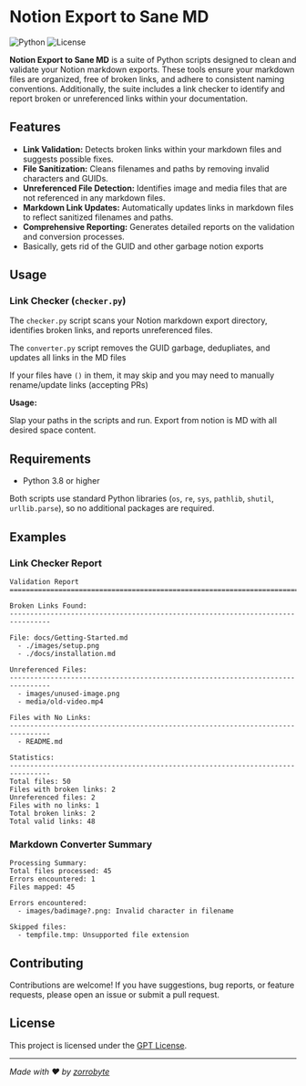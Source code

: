 # Notion Export to Sane MD

![Python](https://img.shields.io/badge/Python-3.8%2B-blue.svg)
![License](https://img.shields.io/badge/License-GPT-blue.svg)

**Notion Export to Sane MD** is a suite of Python scripts designed to clean and validate your Notion markdown exports. These tools ensure your markdown files are organized, free of broken links, and adhere to consistent naming conventions. Additionally, the suite includes a link checker to identify and report broken or unreferenced links within your documentation.

## Features

- **Link Validation:** Detects broken links within your markdown files and suggests possible fixes.
- **File Sanitization:** Cleans filenames and paths by removing invalid characters and GUIDs.
- **Unreferenced File Detection:** Identifies image and media files that are not referenced in any markdown files.
- **Markdown Link Updates:** Automatically updates links in markdown files to reflect sanitized filenames and paths.
- **Comprehensive Reporting:** Generates detailed reports on the validation and conversion processes.
- Basically, gets rid of the GUID and other garbage notion exports

## Usage

### Link Checker (`checker.py`)

The `checker.py` script scans your Notion markdown export directory, identifies broken links, and reports unreferenced files.

The `converter.py` script removes the GUID garbage, dedupliates, and updates all links in the MD files

If your files have `()` in them, it may skip and you may need to manually rename/update links (accepting PRs)

**Usage:**

Slap your paths in the scripts and run. Export from notion is MD with all desired space content.

## Requirements

- Python 3.8 or higher

Both scripts use standard Python libraries (`os`, `re`, `sys`, `pathlib`, `shutil`, `urllib.parse`), so no additional packages are required.

## Examples

### Link Checker Report

```
Validation Report
================================================================================

Broken Links Found:
--------------------------------------------------------------------------------

File: docs/Getting-Started.md
  - ./images/setup.png
  - ./docs/installation.md

Unreferenced Files:
--------------------------------------------------------------------------------
  - images/unused-image.png
  - media/old-video.mp4

Files with No Links:
--------------------------------------------------------------------------------
  - README.md

Statistics:
--------------------------------------------------------------------------------
Total files: 50
Files with broken links: 2
Unreferenced files: 2
Files with no links: 1
Total broken links: 2
Total valid links: 48
```

### Markdown Converter Summary

```
Processing Summary:
Total files processed: 45
Errors encountered: 1
Files mapped: 45

Errors encountered:
  - images/badimage?.png: Invalid character in filename

Skipped files:
  - tempfile.tmp: Unsupported file extension
```

## Contributing

Contributions are welcome! If you have suggestions, bug reports, or feature requests, please open an issue or submit a pull request.

## License

This project is licensed under the [GPT License](LICENSE).

---

*Made with ❤️ by [zorrobyte](https://github.com/zorrobyte)*
